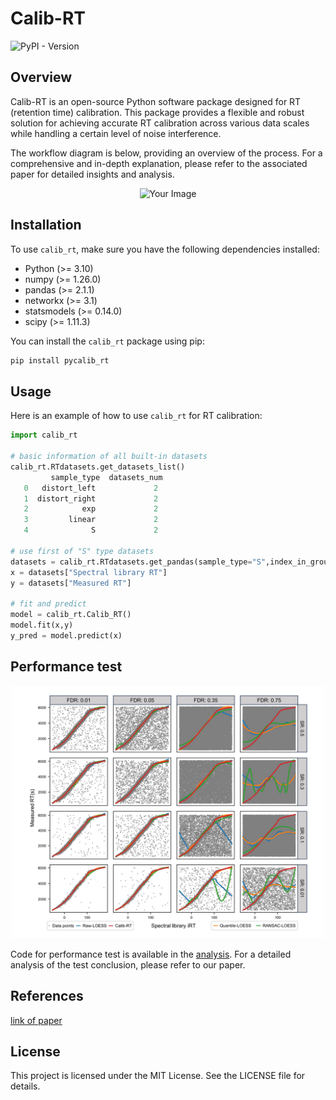 # Calib-RT
<p align="left">
    <img alt="PyPI - Version" src="https://img.shields.io/pypi/v/pycalib_rt?style=flat&label=Calib-RT&color=green">
    <img title="python version" src="https://img.shields.io/badge/python-3.10-blue" alt="">
</p>

## Overview
Calib-RT is an open-source Python software package designed for RT (retention time) calibration. 
This package provides a flexible and robust solution for achieving accurate RT calibration across various data scales while handling a certain level of noise interference. 

The workflow diagram is below, providing an overview of the process. For a comprehensive and in-depth explanation, please refer to the associated paper for detailed insights and analysis.

<div align=center>
<img src="https://raw.githubusercontent.com/chenghui03/Calib_RT/93750fced36ee36786e61817d71d6ec5e2c5fdd3/img/workflow.svg" alt="Your Image" width="500">
</div>

## Installation
To use `calib_rt`, make sure you have the following dependencies installed:
- Python (>= 3.10)
- numpy (>= 1.26.0)
- pandas (>= 2.1.1)
- networkx (>= 3.1)
- statsmodels (>= 0.14.0)
- scipy (>= 1.11.3)

You can install the `calib_rt` package using pip:
```bash
pip install pycalib_rt 
```

## Usage
Here is an example of how to use `calib_rt` for RT calibration:

```python
import calib_rt

# basic information of all built-in datasets 
calib_rt.RTdatasets.get_datasets_list()  
         sample_type  datasets_num
   0   distort_left             2
   1  distort_right             2
   2            exp             2
   3         linear             2
   4              S             2

# use first of "S" type datasets
datasets = calib_rt.RTdatasets.get_pandas(sample_type="S",index_in_group=1)
x = datasets["Spectral library RT"]
y = datasets["Measured RT"]

# fit and predict
model = calib_rt.Calib_RT() 
model.fit(x,y)
y_pred = model.predict(x)         
```

## Performance test

<div align=center>
<img src="https://raw.githubusercontent.com/chenghui03/Calib_RT/main/img/performance-test-1.jpg" alt="Your Image" width="500">
</div>

Code for performance test is available in the [analysis](https://github.com/chenghui03/Calib_RT/tree/main/analyses).
For a detailed analysis of the test conclusion, please refer to our paper.

## References

[link of paper]()

## License
This project is licensed under the MIT License. See the LICENSE file for details.
